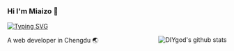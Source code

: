 

### Hi I'm Miaizo 👋

[![Typing SVG](https://readme-typing-svg.demolab.com?font=Fira+Code&pause=1000&random=false&width=435&lines=%E6%99%82%E9%96%93%E3%81%A7%E3%81%99%EF%BC%8C%E5%88%A9%E6%81%AF%E3%81%8C%E4%BB%98%E3%81%8D%E3%81%BE%E3%81%99)](https://git.io/typing-svg)

<img align="right" src="https://github-readme-stats.vercel.app/api?username=Miaizo&show_icons=true&count_private=true&title_color=ffffff&text_color=fff&icon_color=fff&bg_color=DEG,39C5BB,66ccff&hide_title=true&hide=contribs" alt="DIYgod's github stats"/>

A web developer in Chengdu 🌏

<!-- # ~ 💖 𝓦𝓮𝓵𝓬𝓸𝓶𝓮 𝓽𝓸 𝓶𝔂 𝓟𝓻𝓸𝓯𝓲𝓵𝓮 💖 ~ -->

<!-- ![GitHub stats](https://github-readme-stats.vercel.app/api?username=Miaizo&show_icons=true&count_private=true&title_color=ffffff&text_color=fff&icon_color=fff&bg_color=DEG,39C5BB,66ccff) -->

<!-- [![Top Langs](https://github-readme-stats.vercel.app/api/top-langs/?username=anuraghazra&layout=compact&bg_color=DEG,39C5BB,66ccff)](https://github.com/anuraghazra/github-readme-stats) -->

<!-- [![Readme Card](https://github-readme-stats.vercel.app/api/pin/?username=anuraghazra&repo=github-readme-stats)](https://github.com/anuraghazra/github-readme-stats) -->

